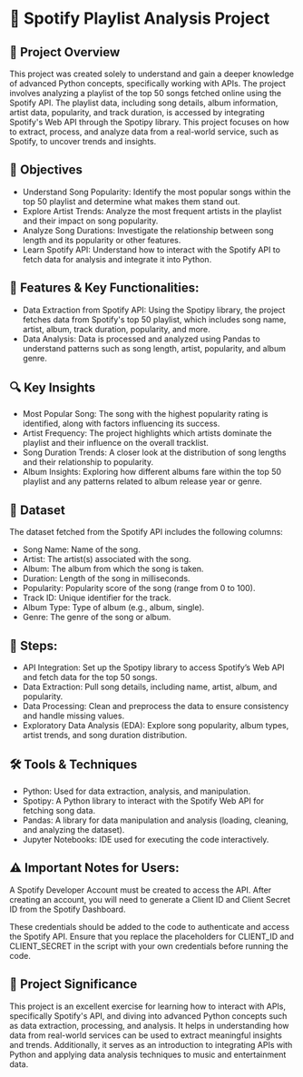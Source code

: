 # 🎵 Spotify Playlist Analysis Project

## 📖 Project Overview

This project was created solely to understand and gain a deeper knowledge of advanced Python concepts, specifically working with APIs. The project involves analyzing a playlist of the top 50 songs fetched online using the Spotify API. The playlist data, including song details, album information, artist data, popularity, and track duration, is accessed by integrating Spotify's Web API through the Spotipy library. This project focuses on how to extract, process, and analyze data from a real-world service, such as Spotify, to uncover trends and insights.

## 🎯 Objectives
- Understand Song Popularity: Identify the most popular songs within the top 50 playlist and determine what makes them stand out.
- Explore Artist Trends: Analyze the most frequent artists in the playlist and their impact on song popularity.
- Analyze Song Durations: Investigate the relationship between song length and its popularity or other features.
- Learn Spotify API: Understand how to interact with the Spotify API to fetch data for analysis and integrate it into Python.

## 🔑 Features & Key Functionalities:
- Data Extraction from Spotify API: Using the Spotipy library, the project fetches data from Spotify's top 50 playlist, which includes song name, artist, album, track duration, popularity, and more.
- Data Analysis: Data is processed and analyzed using Pandas to understand patterns such as song length, artist, popularity, and album genre.

## 🔍 Key Insights
- Most Popular Song: The song with the highest popularity rating is identified, along with factors influencing its success.
- Artist Frequency: The project highlights which artists dominate the playlist and their influence on the overall tracklist.
- Song Duration Trends: A closer look at the distribution of song lengths and their relationship to popularity.
- Album Insights: Exploring how different albums fare within the top 50 playlist and any patterns related to album release year or genre.

## 📂 Dataset

The dataset fetched from the Spotify API includes the following columns:

- Song Name: Name of the song.
- Artist: The artist(s) associated with the song.
- Album: The album from which the song is taken.
- Duration: Length of the song in milliseconds.
- Popularity: Popularity score of the song (range from 0 to 100).
- Track ID: Unique identifier for the track.
- Album Type: Type of album (e.g., album, single).
- Genre: The genre of the song or album.

## 📝 Steps:
- API Integration: Set up the Spotipy library to access Spotify’s Web API and fetch data for the top 50 songs.
- Data Extraction: Pull song details, including name, artist, album, and popularity.
- Data Processing: Clean and preprocess the data to ensure consistency and handle missing values.
- Exploratory Data Analysis (EDA): Explore song popularity, album types, artist trends, and song duration distribution.

## 🛠️ Tools & Techniques
- Python: Used for data extraction, analysis, and manipulation.
- Spotipy: A Python library to interact with the Spotify Web API for fetching song data.
- Pandas: A library for data manipulation and analysis (loading, cleaning, and analyzing the dataset).
- Jupyter Notebooks: IDE used for executing the code interactively.

## ⚠️ Important Notes for Users:
A Spotify Developer Account must be created to access the API. After creating an account, you will need to generate a Client ID and Client Secret ID from the Spotify Dashboard.

These credentials should be added to the code to authenticate and access the Spotify API. Ensure that you replace the placeholders for CLIENT_ID and CLIENT_SECRET in the script with your own credentials before running the code.

## 🚀 Project Significance

This project is an excellent exercise for learning how to interact with APIs, specifically Spotify's API, and diving into advanced Python concepts such as data extraction, processing, and analysis. It helps in understanding how data from real-world services can be used to extract meaningful insights and trends. Additionally, it serves as an introduction to integrating APIs with Python and applying data analysis techniques to music and entertainment data.
